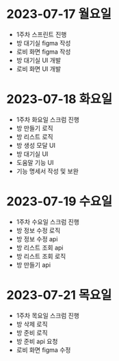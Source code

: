 # 2023-07-17 월요일

- 1주차 스프린트 진행
- 방 대기실 figma 작성
- 로비 화면 figma 작성
- 방 대기실 UI 개발
- 로비 화면 UI 개발

# 2023-07-18 화요일

- 1주차 화요일 스크럼 진행
- 방 만들기 로직
- 방 리스트 로직
- 방 생성 모달 UI
- 방 대기실 UI
- 도움말 기능 UI
- 기능 명세서 작성 및 보완

# 2023-07-19 수요일

- 1주차 수요일 스크럼 진행
- 방 정보 수정 로직 
- 방 정보 수정 api
- 방 리스트 조회 api
- 방 리스트 조회 로직
- 방 만들기 api

# 2023-07-21 목요일

- 1주차 목요일 스크럼 진행
- 방 삭제 로직
- 방 준비 로직
- 방 준비 api 요청
- 로비 화면 figma 수정

